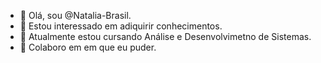 - 👋 Olá, sou @Natalia-Brasil.
- 👀 Estou interessado em adiquirir conhecimentos.
- 🌱 Atualmente estou cursando Análise e Desenvolvimetno de Sistemas.
- 💞️ Colaboro em em que eu puder.

<!---
Natalia-Brasil/Natalia-Brasil is a ✨ special ✨ repository because its `README.md` (this file) appears on your GitHub profile.
You can click the Preview link to take a look at your changes.
--->
